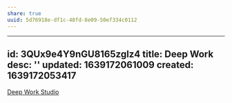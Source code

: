 ```yaml
---
share: true
uuid: 5d76918e-df1c-48fd-8e09-50ef334c0112
---
```

---
id: 3QUx9e4Y9nGU8165zgIz4
title: Deep Work
desc: ''
updated: 1639172061009
created: 1639172053417
---

[Deep Work Studio](https://deepwork.studio/)